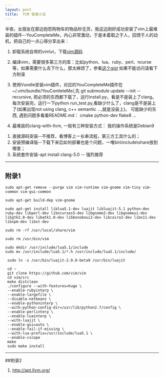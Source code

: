 ```yaml
---
layout: post
title:  YCM 安装小记
---
```

半夜，女朋友在那边抱怨购物车的物品秒无货，我这边刚好成功安装了vim上最难装的插件--YouCompleteMe，内心非常激动，于是本着取之于人，回馈于人的动机，把自己的一点心得分享出来：
1. 卸载系统自带的vim\vi，下载[vim源码](https://github.com/vim/vim)
2. 编译vim，需要很多第三方的库：比如python、lua、ruby、perl、ncurse等，如果需要什么去下什么，那太麻烦了，参看[这个gist](https://gist.github.com/jdewit/9818870)
	如果不能访问请看下方附录
3. 使用Vundle安装vim插件，对应的YouCompleteMe插件在~/.vim/bundle/YouComleteMe/,先 git submodule update --init --recursive, 把必须的东西都下载了，运行install.py，看是不是装上了clang。
每次安装完，运行一下python run_test.py,看缺少什么了，clang是不是装上了(如果出现not using clang, c++ semantic ...,就是没装上)。
可能缺少的东西, 遇到问题多看看README.md：
	cmake
	python-dev
	flake8
	...

4. 最难装的clang-with-llvm, 一般有三种安装方式：
我的操作系统是Debian9
1) 直接源码安装--不推荐，看博客上一长串流程，第三方工具什么的；
2) 安装预编译版--下载下来后如何部署也是个问题，一堆bin\include\share放到哪里；
3) 系统套件安装-apt install clang-5.0 -- 强烈推荐








----
## 附录1
```
sudo apt-get remove --purge vim vim-runtime vim-gnome vim-tiny vim-common vim-gui-common

sudo apt-get build-dep vim-gnome

sudo apt-get install liblua5.1-dev luajit libluajit-5.1 python-dev ruby-dev libperl-dev libncurses5-dev libgnome2-dev libgnomeui-dev libgtk2.0-dev libatk1.0-dev libbonoboui2-dev libcairo2-dev libx11-dev libxpm-dev libxt-dev

sudo rm -rf /usr/local/share/vim

sudo rm /usr/bin/vim

sudo mkdir /usr/include/lua5.1/include
sudo mv /usr/include/lua5.1/*.h /usr/include/lua5.1/include/

 sudo ln -s /usr/bin/luajit-2.0.0-beta9 /usr/bin/luajit

 cd ~
 git clone https://github.com/vim/vim
 cd vim/src
 make distclean
 ./configure --with-features=huge \
 --enable-rubyinterp \
 --enable-largefile \
 --disable-netbeans \
 --enable-pythoninterp \
 --with-python-config-dir=/usr/lib/python2.7/config \
 --enable-perlinterp \
 --enable-luainterp \
 --with-luajit \
 --enable-gui=auto \
 --enable-fail-if-missing \
 --with-lua-prefix=/usr/include/lua5.1 \
 --enable-cscope 
 make 
 sudo make install
 ```
----
##附录2
1. http://apt.llvm.org/

